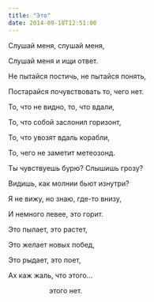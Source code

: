 ```yaml
---
title: "Это"
date: 2014-09-18T12:51:00
---
```


Слушай меня, слушай меня,

Слушай меня и ищи ответ.

Не пытайся постичь, не пытайся понять,

Постарайся почувствовать то, чего нет.



То, что не видно, то, что вдали,

То, что собой заслонил горизонт,

То, что увозят вдаль корабли,

То, чего не заметит метеозонд.



Ты чувствуешь бурю? Слышишь грозу?

Видишь, как молнии бьют изнутри?

Я не вижу, но знаю, где-то внизу,

И немного левее, это горит.



Это пылает, это растет,

Это желает новых побед,

Это рыдает, это поет,

Ах каж жаль, что этого...

                     этого нет.
